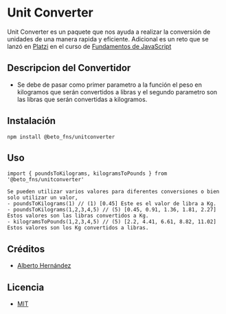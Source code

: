 # Unit Converter

Unit Converter es un paquete que nos
ayuda a realizar la conversión de unidades
de una manera rapida y eficiente. Adicional
es un reto que se lanzó en [Platzi](https://platzi.com)
en el curso de [Fundamentos de JavaScript](https://platzi.com/js)

## Descripcion del Convertidor
- Se debe de pasar como primer parametro a la función el peso en kilogramos que
  serán convertidos a libras y el segundo parametro son las libras que serán
  convertidas a kilogramos.

## Instalación
```
npm install @beto_fns/unitconverter
```

## Uso
```
import { poundsToKilograms, kilogramsToPounds } from '@beto_fns/unitconverter'

Se pueden utilizar varios valores para diferentes conversiones o bien solo utilizar un valor,
- poundsToKilograms(1) // (1) [0.45] Este es el valor de libra a Kg.
- poundsToKilograms(1,2,3,4,5) // (5) [0.45, 0.91, 1.36, 1.81, 2.27] Estos valores son las libras convertidos a Kg.
- kilogramsToPounds(1,2,3,4,5) // (5) [2.2, 4.41, 6.61, 8.82, 11.02] Estos valores son los Kg convertidos a libras.
```
## Créditos
- [Alberto Hernández](https://https://twitter.com/BetoFns27)

## Licencia
- [MIT](https://https://opensource.org/licenses/MIT)
